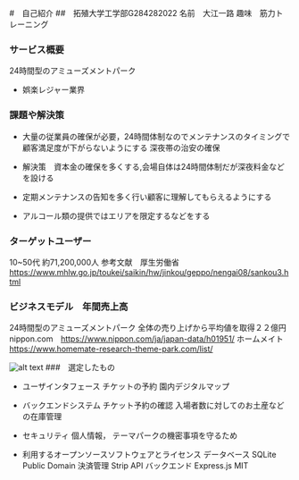 
#　自己紹介
##　拓殖大学工学部G284282022
 名前　大江一路
 趣味　筋力トレーニング

### サービス概要
24時間型のアミューズメントパーク
* 娯楽レジャー業界
### 課題や解決策
* 大量の従業員の確保が必要，24時間体制なのでメンテナンスのタイミングで顧客満足度が下がらないようにする
深夜帯の治安の確保 

* 解決策　資本金の確保を多くする,会場自体は24時間体制だが深夜料金などを設ける 
* 定期メンテナンスの告知を多く行い顧客に理解してもらえるようにする
* アルコール類の提供ではエリアを限定するなどをする


### ターゲットユーザー
10~50代
約71,200,000人
参考文献　厚生労働省　https://www.mhlw.go.jp/toukei/saikin/hw/jinkou/geppo/nengai08/sankou3.html

### ビジネスモデル　年間売上高
24時間型のアミューズメントパーク
全体の売り上げから平均値を取得２２億円
nippon.com　https://www.nippon.com/ja/japan-data/h01951/
ホームメイト　https://www.homemate-research-theme-park.com/list/

![alt text](https://www.nippon.com/ja/ncommon/contents/japan-data/2567022/2567022.png)
###　選定したもの
* ユーザインタフェース
    チケットの予約
    園内デジタルマップ

* バックエンドシステム
    チケット予約の確認
    入場者数に対してのお土産などの在庫管理

* セキュリティ
    個人情報，
    テーマパークの機密事項を守るため
    

* 利用するオープンソースソフトウェアとライセンス
データベース
    SQLite
    Public Domain
決済管理
    Strip API
バックエンド
    Express.js
    MIT
